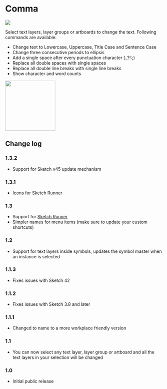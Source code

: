 # Comma

<img src="http://uo.ee/comma/comma-v1.4.png">

Select text layers, layer groups or artboards to change the text. Following commands are available:

* Change text to Lowercase, Uppercase, Title Case and Sentence Case
* Change three consecutive periods to ellipsis
* Add a single space after every punctuation character (.,?!:;)
* Replace all double spaces with single spaces
* Replace all double line breaks with single line breaks
* Show character and word counts

<a href="http://bit.ly/SketchRunnerWebsite">
  <img src="http://sketchrunner.com/img/badge_white.png" width="160">
</a>


## Change log

### 1.3.2
* Support for Sketch v45 update mechanism

### 1.3.1
* Icons for Sketch Runner

### 1.3
* Support for <a href="http://sketchrunner.com">Sketch Runner</a>
* Simpler names for menu items (make sure to update your custom shortcuts)

### 1.2
* Support for text layers inside symbols, updates the symbol master when an instance is selected

### 1.1.3
* Fixes issues with Sketch 42

### 1.1.2
* Fixes issues with Sketch 3.8 and later

### 1.1.1
* Changed to name to a more workplace friendly version

### 1.1
* You can now select any text layer, layer group or artboard and all the text layers in your selection will be changed

### 1.0
* Initial public release



